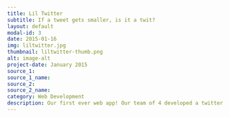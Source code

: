```yaml
---
title: Lil Twitter
subtitle: If a tweet gets smaller, is it a twit?
layout: default
modal-id: 3
date: 2015-01-16
img: liltwitter.jpg
thumbnail: liltwitter-thumb.png
alt: image-alt
project-date: January 2015
source_1:
source_1_name:
source_2:
source_2_name:
category: Web Development
description: Our first ever web app! Our team of 4 developed a twitter clone using Ruby with Sinatra, ActiveRecord, and Bootstrap. Users can tweet and see the tweets of who they are following. Setting up the associations for this one was definitely a rewarding challenge.
---
```

